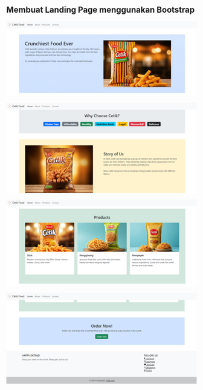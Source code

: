 ## Membuat Landing Page menggunakan Bootstrap

![Screenshot](ss/1.png)

![Screenshot](ss/2.png)

![Screenshot](ss/3.png)

![Screenshot](ss/4.png)
